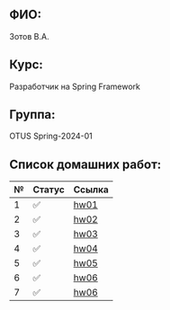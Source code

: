 ## ФИО:
Зотов В.А.
## Курс:
Разработчик на Spring Framework
## Группа:
OTUS Spring-2024-01
## Список домашних работ:

| № | Статус                | Ссылка                                                                      |
|---|-----------------------|-----------------------------------------------------------------------------|
| 1 | :white_check_mark:    | [hw01](https://github.com/foxel93/2024-01-otus-spring-zotov/tree/main/hw01) |
| 2 | :white_check_mark:    | [hw02](https://github.com/foxel93/2024-01-otus-spring-zotov/tree/main/hw02) |
| 3 | :white_check_mark:    | [hw03](https://github.com/foxel93/2024-01-otus-spring-zotov/tree/main/hw03) |
| 4 | :white_check_mark:    | [hw04](https://github.com/foxel93/2024-01-otus-spring-zotov/tree/main/hw04) |
| 5 | :white_check_mark:    | [hw05](https://github.com/foxel93/2024-01-otus-spring-zotov/tree/main/hw05) |
| 6 | :white_check_mark:    | [hw06](https://github.com/foxel93/2024-01-otus-spring-zotov/tree/main/hw06) |
| 7 | :white_check_mark:    | [hw06](https://github.com/foxel93/2024-01-otus-spring-zotov/tree/main/hw07) |
